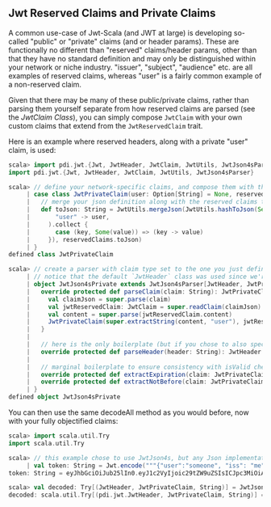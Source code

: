 ## Jwt Reserved Claims and Private Claims

A common use-case of Jwt-Scala (and JWT at large) is developing so-called "public" or "private" claims (and or header params).  These are functionally no different than "reserved" claims/header params, other than that they have no standard definition and may only be distinguished within your network or niche industry. "issuer", "subject", "audience" etc. are all examples of reserved claims, whereas "user" is a fairly common example of a non-reserved claim.

Given that there may be many of these public/private claims, rather than parsing them yourself separate from how reserved claims are parsed (see the *JwtClaim Class*), you can simply compose `JwtClaim` with your own custom claims that extend from the `JwtReservedClaim` trait.

Here is an example where reserved headers, along with a private "user" claim, is used:

```scala
scala> import pdi.jwt.{Jwt, JwtHeader, JwtClaim, JwtUtils, JwtJson4sParser}
import pdi.jwt.{Jwt, JwtHeader, JwtClaim, JwtUtils, JwtJson4sParser}

scala> // define your network-specific claims, and compose them with the usual reservedClaims
     | case class JwtPrivateClaim(user: Option[String] = None, reservedClaims: JwtClaim = JwtClaim()) {
     |   // merge your json definition along with the reserved claims too
     |   def toJson: String = JwtUtils.mergeJson(JwtUtils.hashToJson(Seq(
     |       "user" -> user,
     |     ).collect {
     |       case (key, Some(value)) => (key -> value)
     |     }), reservedClaims.toJson)
     | }
defined class JwtPrivateClaim

scala> // create a parser with claim type set to the one you just defined
     | // notice that the default `JwtHeader` class was used since we're only interested in overriding with a custom private claims type in this example
     | object JwtJson4sPrivate extends JwtJson4sParser[JwtHeader, JwtPrivateClaim] {
     |   override protected def parseClaim(claim: String): JwtPrivateClaim = {
     |     val claimJson = super.parse(claim)
     |     val jwtReservedClaim: JwtClaim = super.readClaim(claimJson)
     |     val content = super.parse(jwtReservedClaim.content)
     |     JwtPrivateClaim(super.extractString(content, "user"), jwtReservedClaim.withContent("{}"))
     |   }
     | 
     |   // here is the only boilerplate (but if you chose to also specify a custom header type then you would make use of this)
     |   override protected def parseHeader(header: String): JwtHeader = super.readHeader(parse(header))
     | 
     |   // marginal boilerplate to ensure consistency with isValid checks now that your nesting reserved claims into your custom private claims
     |   override protected def extractExpiration(claim: JwtPrivateClaim): Option[Long] = claim.reservedClaims.expiration
     |   override protected def extractNotBefore(claim: JwtPrivateClaim): Option[Long] = claim.reservedClaims.notBefore
     | }
defined object JwtJson4sPrivate
```

You can then use the same decodeAll method as you would before, now with your fully objectified claims:

```scala
scala> import scala.util.Try
import scala.util.Try

scala> // this example chose to use JwtJson4s, but any Json implementation would work the same
     | val token: String = Jwt.encode("""{"user":"someone", "iss": "me"}""");
token: String = eyJhbGciOiJub25lIn0.eyJ1c2VyIjoic29tZW9uZSIsICJpc3MiOiAibWUifQ.

scala> val decoded: Try[(JwtHeader, JwtPrivateClaim, String)] = JwtJson4sPrivate.decodeAll(token)
decoded: scala.util.Try[(pdi.jwt.JwtHeader, JwtPrivateClaim, String)] = Success((pdi.jwt.JwtHeader@71da1600,JwtPrivateClaim(Some(someone),pdi.jwt.JwtClaim@f360dccd),))
```
